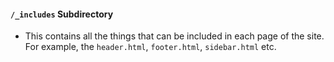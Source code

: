 #### `/_includes` Subdirectory

- This contains all the things that can be included in each page of the site. For example, the `header.html`, `footer.html`, `sidebar.html` etc.
